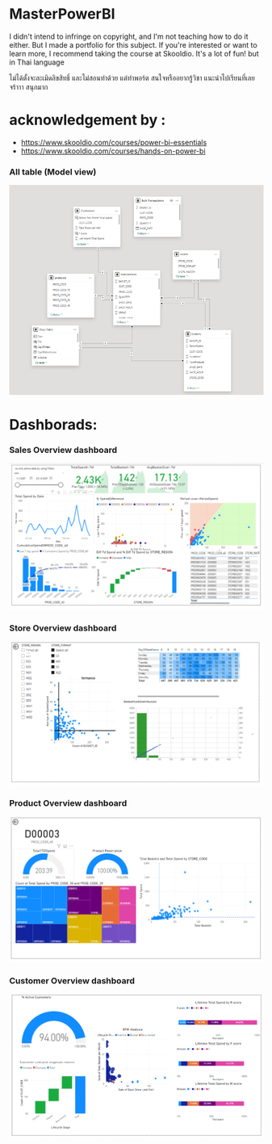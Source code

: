 # MasterPowerBI

I didn't intend to infringe on copyright, and I'm not teaching how to do it either. But I made a portfolio for this subject. If you're interested or want to learn more, I recommend taking the course at Skooldio. It's a lot of fun! but in Thai language




ไม่ได้ตั้งจะละเมิดลิขสิทธิ์ และไม่สอนทำด้วย แต่ทำพอร์ต
สนใจหรืออยากรู้วิชา แนะนำไปเรียนที่เลยจร้าาา สนุกมาก 


# acknowledgement by :

- https://www.skooldio.com/courses/power-bi-essentials
- https://www.skooldio.com/courses/hands-on-power-bi

### All table (Model view) 
![CustmerOveriew](MasterPowerBI/ModelView.png)

# Dashborads:
### Sales Overview dashboard
![CustmerOveriew](MasterPowerBI/SalesOverview.png)

### Store Overview dashboard
![CustmerOveriew](MasterPowerBI/storeOverview.png)

### Product Overview dashboard
![CustmerOveriew](MasterPowerBI/ProductOverview.png)

### Customer Overview dashboard
![CustmerOveriew](MasterPowerBI/CustomerOverview.png)
